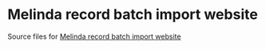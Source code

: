# Melinda record batch import website
Source files for [Melinda record batch import website](https://natlibfi.github.io/melinda-record-import)
